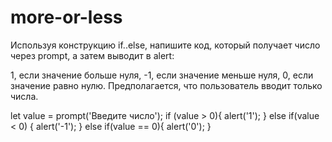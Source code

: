 # more-or-less
Используя конструкцию if..else, напишите код, который получает число через prompt, а затем выводит в alert:

1, если значение больше нуля,
-1, если значение меньше нуля,
0, если значение равно нулю.
Предполагается, что пользователь вводит только числа.



let value = prompt('Введите число');
if (value > 0){
	alert('1');
}
else if(value < 0) {
	alert('-1');
}
else if(value == 0){
	alert('0');
}
